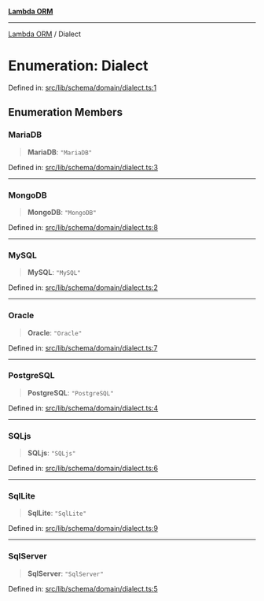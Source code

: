 [**Lambda ORM**](../README.md)

***

[Lambda ORM](../README.md) / Dialect

# Enumeration: Dialect

Defined in: [src/lib/schema/domain/dialect.ts:1](https://github.com/lambda-orm/lambdaorm-base/blob/54d568062b637a6aed5442a048b140146d1f573b/src/lib/schema/domain/dialect.ts#L1)

## Enumeration Members

### MariaDB

> **MariaDB**: `"MariaDB"`

Defined in: [src/lib/schema/domain/dialect.ts:3](https://github.com/lambda-orm/lambdaorm-base/blob/54d568062b637a6aed5442a048b140146d1f573b/src/lib/schema/domain/dialect.ts#L3)

***

### MongoDB

> **MongoDB**: `"MongoDB"`

Defined in: [src/lib/schema/domain/dialect.ts:8](https://github.com/lambda-orm/lambdaorm-base/blob/54d568062b637a6aed5442a048b140146d1f573b/src/lib/schema/domain/dialect.ts#L8)

***

### MySQL

> **MySQL**: `"MySQL"`

Defined in: [src/lib/schema/domain/dialect.ts:2](https://github.com/lambda-orm/lambdaorm-base/blob/54d568062b637a6aed5442a048b140146d1f573b/src/lib/schema/domain/dialect.ts#L2)

***

### Oracle

> **Oracle**: `"Oracle"`

Defined in: [src/lib/schema/domain/dialect.ts:7](https://github.com/lambda-orm/lambdaorm-base/blob/54d568062b637a6aed5442a048b140146d1f573b/src/lib/schema/domain/dialect.ts#L7)

***

### PostgreSQL

> **PostgreSQL**: `"PostgreSQL"`

Defined in: [src/lib/schema/domain/dialect.ts:4](https://github.com/lambda-orm/lambdaorm-base/blob/54d568062b637a6aed5442a048b140146d1f573b/src/lib/schema/domain/dialect.ts#L4)

***

### SQLjs

> **SQLjs**: `"SQLjs"`

Defined in: [src/lib/schema/domain/dialect.ts:6](https://github.com/lambda-orm/lambdaorm-base/blob/54d568062b637a6aed5442a048b140146d1f573b/src/lib/schema/domain/dialect.ts#L6)

***

### SqlLite

> **SqlLite**: `"SqlLite"`

Defined in: [src/lib/schema/domain/dialect.ts:9](https://github.com/lambda-orm/lambdaorm-base/blob/54d568062b637a6aed5442a048b140146d1f573b/src/lib/schema/domain/dialect.ts#L9)

***

### SqlServer

> **SqlServer**: `"SqlServer"`

Defined in: [src/lib/schema/domain/dialect.ts:5](https://github.com/lambda-orm/lambdaorm-base/blob/54d568062b637a6aed5442a048b140146d1f573b/src/lib/schema/domain/dialect.ts#L5)
